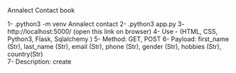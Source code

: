 Annalect Contact book



1-  .python3 -m venv Annalect contact
2-  .python3 app.py
3-  http://localhost:5000/ (open this link on browser)
4-  Use - (HTML, CSS, Python3, Flask, Sqlalchemy )
5-  Method:  GET, POST
6-  Payload: first_name (Str), last_name (Str),  email  (Str), phone  (Str), gender  (Str),  hobbies  (Str),  country(Str)  
7-  Description: create
